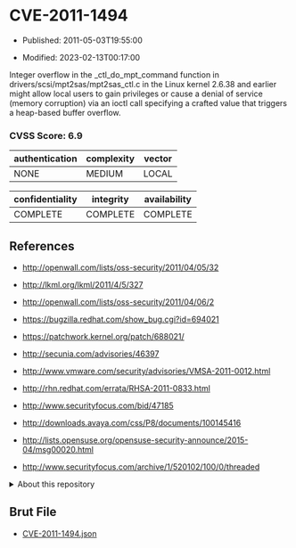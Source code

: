 # CVE-2011-1494

- Published: 2011-05-03T19:55:00

- Modified: 2023-02-13T00:17:00

Integer overflow in the _ctl_do_mpt_command function in drivers/scsi/mpt2sas/mpt2sas_ctl.c in the Linux kernel 2.6.38 and earlier might allow local users to gain privileges or cause a denial of service (memory corruption) via an ioctl call specifying a crafted value that triggers a heap-based buffer overflow.

### CVSS Score: **6.9**

| authentication | complexity | vector |
| --- | --- | --- |
| NONE | MEDIUM | LOCAL |

| confidentiality | integrity | availability |
| --- | --- | --- |
| COMPLETE | COMPLETE | COMPLETE |

## References

* http://openwall.com/lists/oss-security/2011/04/05/32

* http://lkml.org/lkml/2011/4/5/327

* http://openwall.com/lists/oss-security/2011/04/06/2

* https://bugzilla.redhat.com/show_bug.cgi?id=694021

* https://patchwork.kernel.org/patch/688021/

* http://secunia.com/advisories/46397

* http://www.vmware.com/security/advisories/VMSA-2011-0012.html

* http://rhn.redhat.com/errata/RHSA-2011-0833.html

* http://www.securityfocus.com/bid/47185

* http://downloads.avaya.com/css/P8/documents/100145416

* http://lists.opensuse.org/opensuse-security-announce/2015-04/msg00020.html

* http://www.securityfocus.com/archive/1/520102/100/0/threaded

<details>
<summary>About this repository</summary> 

  This repository is part of the project [Live Hack CVE](https://github.com/Live-Hack-CVE). Main website can be found [www.live-hack.org](https://www.live-hack.org) 
  
  Made by [Sn0wAlice](https://github.com/Sn0wAlice) for the people that care about security and need to have a feed of the latest CVEs. Hope you enjoy it, don't forget to star the repo and follow me on [Twitter](https://twitter.com/Sn0wAlice) and [Github](https://github.com/Sn0wAlice). And that is my [personnal website](https://www.alice-snow.me/)

  - [Home Page](https://github.com/Live-Hack-CVE)
  - [Framework](https://github.com/Live-Hack-CVE/cve-framework)
  - [CVE database](https://github.com/Live-Hack-CVE/full_database)
  - [Changelog](https://github.com/Live-Hack-CVE/Changelog)
</details>

## Brut File

* [CVE-2011-1494.json](https://raw.githubusercontent.com/Live-Hack-CVE/full_database/main/cves/2011/CVE-2011-1494.json)

